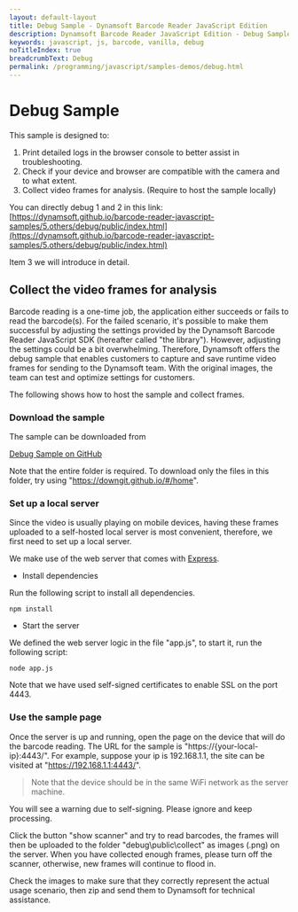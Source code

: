```yaml
---
layout: default-layout
title: Debug Sample - Dynamsoft Barcode Reader JavaScript Edition
description: Dynamsoft Barcode Reader JavaScript Edition - Debug Sample
keywords: javascript, js, barcode, vanilla, debug
noTitleIndex: true
breadcrumbText: Debug
permalink: /programming/javascript/samples-demos/debug.html
---
```


# Debug Sample

This sample is designed to:

1. Print detailed logs in the browser console to better assist in troubleshooting.
2. Check if your device and browser are compatible with the camera and to what extent.
3. Collect video frames for analysis. (Require to host the sample locally)

You can directly debug 1 and 2 in this link: [https://dynamsoft.github.io/barcode-reader-javascript-samples/5.others/debug/public/index.html](https://dynamsoft.github.io/barcode-reader-javascript-samples/5.others/debug/public/index.html)

Item 3 we will introduce in detail.

## Collect the video frames for analysis

Barcode reading is a one-time job, the application either succeeds or fails to read the barcode(s). For the failed scenario, it's possible to make them successful by adjusting the settings provided by the Dynamsoft Barcode Reader JavaScript SDK (hereafter called "the library"). However, adjusting the settings could be a bit overwhelming. Therefore, Dynamsoft offers the debug sample that enables customers to capture and save runtime video frames for sending to the Dynamsoft team. With the original images, the team can test and optimize settings for customers.

The following shows how to host the sample and collect frames.

### Download the sample

The sample can be downloaded from

<a target_="blank" href="https://github.com/Dynamsoft/barcode-reader-javascript-samples/tree/main/5.others/debug" alt="Debug Sample on GitHub">Debug Sample on GitHub</a>

Note that the entire folder is required. To download only the files in this folder, try using "https://downgit.github.io/#/home".

### Set up a local server

Since the video is usually playing on mobile devices, having these frames uploaded to a self-hosted local server is most convenient, therefore, we first need to set up a local server.

We make use of the web server that comes with [Express](https://expressjs.com/).

* Install dependencies

Run the following script to install all dependencies.

`npm install`

* Start the server

We defined the web server logic in the file "app.js", to start it, run the following script:

`node app.js`

Note that we have used self-signed certificates to enable SSL on the port 4443.

### Use the sample page

Once the server is up and running, open the page on the device that will do the barcode reading. The URL for the sample is "https://{your-local-ip}:4443/". For example, suppose your ip is 192.168.1.1, the site can be visited at "https://192.168.1.1:4443/".

> Note that the device should be in the same WiFi network as the server machine. 

You will see a warning due to self-signing. Please ignore and keep processing.

Click the button "show scanner" and try to read barcodes, the frames will then be uploaded to the folder "debug\public\collect" as images (.png) on the server. When you have collected enough frames, please turn off the scanner, otherwise, new frames will continue to flood in.

Check the images to make sure that they correctly represent the actual usage scenario, then zip and send them to Dynamsoft for technical assistance.
